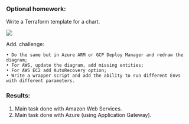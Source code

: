 ### Optional homework:

Write a Terraform template for a chart.

![](https://i.imgur.com/0p70xP7.png[/img])

Add. challenge:
```
• Do the same but in Azure ARM or GCP Deploy Manager and redraw the diagram;
• For AWS, update the diagram, add missing entities;
• For AWS EC2 add AutoRecovery option;
• Write a wrapper script and add the ability to run different Envs with different parameters.
```

### Results:
1. Main task done with Amazon Web Services.
2. Main task done with Azure (using Application Gateway).